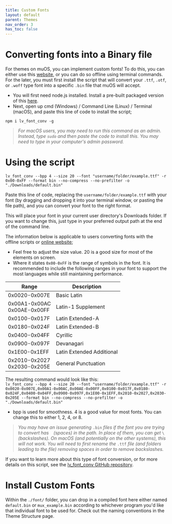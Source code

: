 ```yaml
---
title: Custom Fonts
layout: default
parent: Themes
nav_order: 3
has_toc: false
---
```


# Converting fonts into a Binary file
For themes on muOS, you can implement custom fonts! To do this, you can either use this [website](https://lvgl.io/tools/fontconverter), or you can do so offline using terminal commands. For the later, you must first install the script that will convert your
`.ttf`, `.otf`, or `.woff` type font into a specific `.bin` file that muOS will accept. 

- You will first need node.js installed. Install a pre-built packaged version of this [here](https://nodejs.org/en/download/prebuilt-installer).
- Next, open up cmd (Windows) / Command Line (Linux) / Terminal (macOS), and paste this line of code to install the script;

`npm i lv_font_conv -g`

> *For macOS users, you may need to run this command as an admin. Instead, type `sudo` and then paste the code to install this.
> You may need to type in your computer's admin password.*

# Using the script
`lv_font_conv --bpp 4 --size 20 --font "username/folder/example.ttf" -r 0x00-0xFF --format bin --no-compress --no-prefilter -o "./Downloads/default.bin"`

Paste this line of code, replacing the `username/folder/example.ttf` with your font (by dragging and dropping it into your terminal window,
or pasting the file path), and you can convert your font to the right format.

This will place your font in your current user directory's Downloads folder. If you want to change this, just type in your preferred output path at the end of the command line.

The information below is applicable to users converting fonts with the offline scripts or [online website](https://lvgl.io/tools/fontconverter);

- Feel free to adjust the size value. 20 is a good size for most of the elements on screen.
- Where it states `0x00-0xFF` is the range of symbols in the font.  It is recommended to include the following ranges in your font to support the most languages while still maintaining performance.

| Range                           | Description                |
|---------------------------------|----------------------------|
| 0x0020-0x007E                   | Basic Latin                |
| 0x00A1-0x00AC<br>0x00AE-0x00FF  | Latin-1 Supplement         |
| 0x0100-0x017F                   | Latin Extended-A           |
| 0x0180-0x024F                   | Latin Extended-B           |
| 0x0400-0x04FF                   | Cyrillic                   |
| 0x0900-0x097F                   | Devanagari                 |
| 0x1E00-0x1EFF                   | Latin Extended Additional  |
| 0x2010-0x2027<br>0x2030-0x205E  | General Punctuation        |

The resulting command would look like this: <br>
`lv_font_conv --bpp 4 --size 20 --font "username/folder/example.ttf" -r 0x0020-0x007E,0x00A1-0x00AC,0x00AE-0x00FF,0x0100-0x017F,0x0180-0x024F,0x0400-0x04FF,0x0900-0x097F,0x1E00-0x1EFF,0x2010-0x2027,0x2030-0x205E --format bin --no-compress --no-prefilter -o "./Downloads/default.bin"`

- bpp is used for smoothness.  4 is a good value for most fonts. You can change this to either 1, 2, 4, or 8.

> *You may have an issue generating* `.bin` *files if the font you are trying to convert has ` ` (spaces) in the path.
> In place of them, you can get* `\` *(backslashes). On macOS (and potentially on the other systems), this will not work.
> You will need to first rename the* `.ttf` *file (and folders leading to the file) removing spaces in order to remove backslashes.*

If you want to learn more about this type of font conversion, or for more details on this script, see the [lv_font_conv GitHub repository](https://github.com/lvgl/lv_font_conv).

# Install Custom Fonts
Within the `./font/` folder, you can drop in a compiled font here either named `default.bin` or `mux_example.bin` according
to whichever program you'd like that individual font to be used for. Check out the naming conventions in the Theme Structure page.
